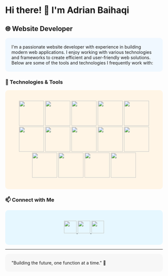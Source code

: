 # Hi there! 👋 I'm Adrian Baihaqi

## 🌐 Website Developer

<div style="background-color: #f0f8ff; padding: 20px; border-radius: 10px;">
  I'm a passionate website developer with experience in building modern web applications. I enjoy working with various technologies and frameworks to create efficient and user-friendly web solutions. Below are some of the tools and technologies I frequently work with:
</div>

### 🚀 Technologies & Tools

<div style="background-color: #fff5e6; padding: 20px; border-radius: 10px;">
<p align="center">
  <img src="https://img.shields.io/badge/mysql-4479A1.svg?style=for-the-badge&logo=mysql&logoColor=white" height="80"/>
  <img src="https://img.shields.io/badge/django-%23092E20.svg?style=for-the-badge&logo=django&logoColor=white" height="80">
  <img src="https://img.shields.io/badge/express.js-%23404d59.svg?style=for-the-badge&logo=express&logoColor=%2361DAFB" height="80">
  <img src="https://img.shields.io/badge/node.js-6DA55F?style=for-the-badge&logo=node.js&logoColor=white" height="80">
  <img src="https://img.shields.io/badge/laravel-%23FF2D20.svg?style=for-the-badge&logo=laravel&logoColor=white" height="80">
  <img src="https://img.shields.io/badge/NetBeansIDE-1B6AC6.svg?style=for-the-badge&logo=apache-netbeans-ide&logoColor=white" height="80">
  <img src="https://img.shields.io/badge/Visual%20Studio%20Code-0078d7.svg?style=for-the-badge&logo=visual-studio-code&logoColor=white" height="80">
  <img src="https://img.shields.io/badge/html5-%23E34F26.svg?style=for-the-badge&logo=html5&logoColor=white" height="80">
  <img src="https://img.shields.io/badge/java-%23ED8B00.svg?style=for-the-badge&logo=openjdk&logoColor=white" height="80">
  <img src="https://img.shields.io/badge/javascript-%23323330.svg?style=for-the-badge&logo=javascript&logoColor=%23F7DF1E" height="80">
  <img src="https://img.shields.io/badge/python-3670A0?style=for-the-badge&logo=python&logoColor=ffdd54" height="80">
  <img src="https://img.shields.io/badge/php-%23777BB4.svg?style=for-the-badge&logo=php&logoColor=white" height="80">
  <img src="https://img.shields.io/badge/Windows-0078D6?style=for-the-badge&logo=windows&logoColor=white" height="80">
  <img src="https://img.shields.io/badge/Insomnia-black?style=for-the-badge&logo=insomnia&logoColor=5849BE" height="80">
</p>
</div>

### 📫 Connect with Me

<div style="background-color: #e6f7ff; padding: 20px; border-radius: 10px;">
<p align="center">
  <a href="https://www.linkedin.com/in/adrianbaihaqi/" target="_blank">
    <img src="https://img.shields.io/badge/LinkedIn-%230077B5.svg?style=for-the-badge&logo=linkedin&logoColor=white" height="40">
  </a>
  <a href="https://www.instagram.com/adrian_portofolio/" target="_blank">
    <img src="https://img.shields.io/badge/Instagram-E4405F?style=for-the-badge&logo=instagram&logoColor=white" height="40">
  </a>
  <a href="https://krncw5936.github.io/porto2/" target="_blank">
    <img src="https://img.shields.io/badge/Website-%2312100E.svg?style=for-the-badge&logo=web&logoColor=white" height="40">
  </a>
</p>
</div>

---

<div style="background-color: #f7f7f7; padding: 20px; border-radius: 10px;">
"Building the future, one function at a time." 🌟
</div>
